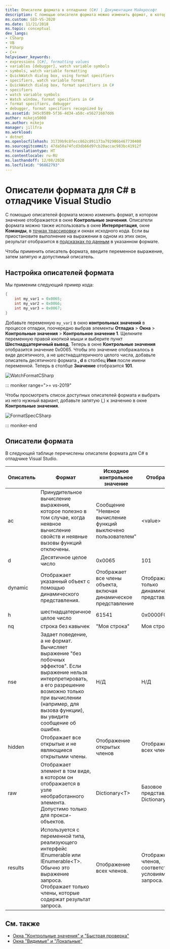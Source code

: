 ```yaml
---
title: Описатели формата в отладчике (C#) | Документация Майкрософт
description: С помощью описателя формата можно изменить формат, в котором значение отображается в окне "Контрольные значения". В этой статье рассказывается о работе с ним.
ms.custom: SEO-VS-2020
ms.date: 11/21/2018
ms.topic: conceptual
dev_langs:
- CSharp
- VB
- FSharp
- C++
helpviewer_keywords:
- expressions [C#], formatting values
- variables [debugger], watch variable symbols
- symbols, watch variable formatting
- QuickWatch dialog box, using format specifiers
- specifiers, watch variable format
- QuickWatch dialog box, format specifiers in C#
- specifiers
- watch variable symbols
- Watch window, format specifiers in C#
- format specifiers, debugger
- debugger, format specifiers recognized by
ms.assetid: 345c8589-5f36-4d34-a58c-e56271687dd6
author: mikejo5000
ms.author: mikejo
manager: jillfra
ms.workload:
- dotnet
ms.openlocfilehash: 31739b9c8fecc862c891173a792986b467730400
ms.sourcegitcommit: 47da50a74fcd3db66d97cb20accac983bc41912f
ms.translationtype: HT
ms.contentlocale: ru-RU
ms.lasthandoff: 12/08/2020
ms.locfileid: "96862793"
---
```

# <a name="format-specifiers-in-c-in-the-visual-studio-debugger"></a>Описатели формата для C# в отладчике Visual Studio
С помощью описателей формата можно изменить формат, в котором значение отображается в окне **Контрольные значения**. Описатели формата можно также использовать в окне **Интерпретация**, окне **Команды**, в [точках трассировки](../debugger/using-breakpoints.md#BKMK_Print_to_the_Output_window_with_tracepoints) и окнах исходного кода. Если вы приостановите выполнение на выражении в одном из этих окон, результат отобразится в [подсказках по данным](../debugger/view-data-values-in-data-tips-in-the-code-editor.md) в указанном формате.

Чтобы применить описатель формата, введите переменное выражение, затем запятую и допустимый описатель.

## <a name="set-format-specifiers"></a>Настройка описателей формата
Мы применим следующий пример кода:

```csharp
{
    int my_var1 = 0x0065;
    int my_var2 = 0x0066;
    int my_var3 = 0x0067;
}
```

Добавьте переменную `my_var1` в окно **контрольных значений** в процессе отладки, поочередно выбрав элементы **Отладка** > **Окна** > **Контрольные значения** > **Контрольное значение 1**. Щелкните переменную правой кнопкой мыши и выберите пункт **Шестнадцатеричный вывод**. Теперь в окне **Контрольные значения** отобразится значение 0x0065. Чтобы это значение отображалось в виде десятичного, а не шестнадцатеричного целого числа, добавьте описатель десятичного формата **, d** в столбец **Имя** после имени переменной. Теперь в столбце **Значение** отобразится **101**.

![WatchFormatCSharp](../debugger/media/watchformatcsharp.png "WatchFormatCSharp")

::: moniker range=">= vs-2019" 

Чтобы просмотреть список доступных описателей формата и выбрать из него нужный вариант, добавьте запятую (,) к значению в окне **Контрольные значения**. 

![FormatSpecCSharp](../debugger/media/vs-2019/format-specs-csharp.png "FormatSpecCSharp")

::: moniker-end

## <a name="format-specifiers"></a>Описатели формата
В следующей таблице перечислены описатели формата для C# в отладчике Visual Studio.

|Описатель|Формат|Исходное контрольное значение|Отображение|
|---------------|------------|--------------------------|--------------|
|ac|Принудительное вычисление выражения, которое полезно в том случае, когда неявное вычисление свойств и неявные вызовы функций отключены.|Сообщение "Неявное вычисление функций выключено пользователем"|\<value>|
|d|Десятичное целое число|0x0065|101|
|dynamic|Отображает указанный объект с помощью динамического представления.|Отображает все члены объекта, включая динамическое представление|Отображает только динамическое представление|
|h|шестнадцатеричное целое число|61541|0x0000F065|
|nq|строка без кавычек|"Моя строка"|Моя строка|
|nse|Задает поведение, а не формат. Вычисляет выражение "без побочных эффектов". Если выражение нельзя интерпретировать, а его разрешение возможно только при вычислении (например, для вызова функции), вы увидите сообщение об ошибке.|Н/Д|Н/Д|
|hidden|Отображает все открытые и не являющиеся открытыми члены.|Отображение открытых членов|Отображение всех членов|
|raw|Отображает элемент в том виде, в котором он отображается в узле необработанного элемента. Допустимо только для прокси-объектов.|Dictionary\<T>|Базовое представление Dictionary\<T>|
|results|Используется с переменной типа, реализующего интерфейс IEnumerable или IEnumerable\<T>. Обычно это выражение запроса. Отображает только члены, которые содержат результат запроса.|Отображение всех членов.|Отображение членов, соответствующих условиям запроса.|

## <a name="see-also"></a>См. также
- [Окна "Контрольные значения" и "Быстрая проверка"](../debugger/watch-and-quickwatch-windows.md)
- [Окна "Видимые" и "Локальные"](../debugger/autos-and-locals-windows.md)

